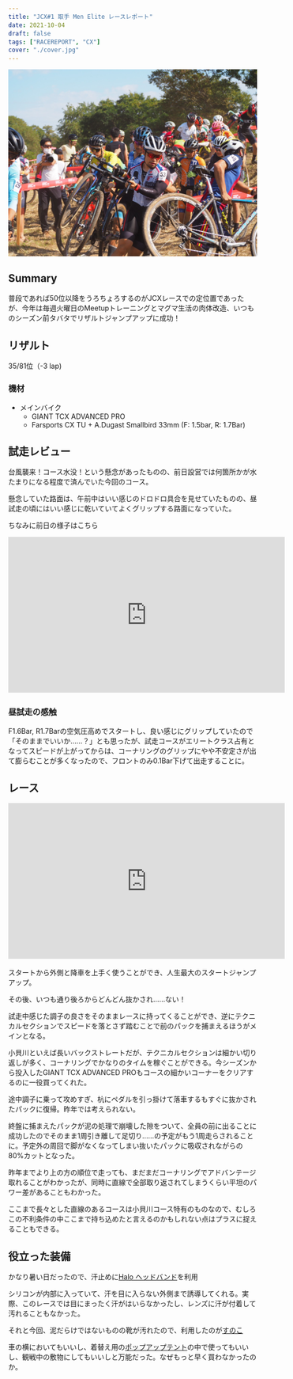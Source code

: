 ```yaml
---
title: "JCX#1 取手 Men Elite レースレポート"
date: 2021-10-04
draft: false
tags: ["RACEREPORT", "CX"]
cover: "./cover.jpg"
---
```


![cover](./cover.jpg)

## Summary

普段であれば50位以降をうろちょろするのがJCXレースでの定位置であったが、今年は毎週火曜日のMeetupトレーニングとマグマ生活の肉体改造、いつものシーズン前タバタでリザルトジャンプアップに成功！

## リザルト

35/81位（-3 lap)

### 機材

- メインバイク
  - GIANT TCX ADVANCED PRO
  - Farsports CX TU + A.Dugast Smallbird 33mm (F: 1.5bar, R: 1.7Bar)

## 試走レビュー

台風襲来！コース水没！という懸念があったものの、前日設営では何箇所かが水たまりになる程度で済んでいた今回のコース。

懸念していた路面は、午前中はいい感じのドロドロ具合を見せていたものの、昼試走の頃にはいい感じに乾いていてよくグリップする路面になっていた。

ちなみに前日の様子はこちら

<iframe width="560" height="315" src="https://www.youtube.com/embed/9uYE90Fh68w" title="YouTube video player" frameborder="0" allow="accelerometer; autoplay; clipboard-write; encrypted-media; gyroscope; picture-in-picture" allowfullscreen></iframe>

### 昼試走の感触

F1.6Bar, R1.7Barの空気圧高めでスタートし、良い感じにグリップしていたので「そのままでいいか……？」とも思ったが、試走コースがエリートクラス占有となってスピードが上がってからは、コーナリングのグリップにやや不安定さが出て膨らむことが多くなったので、フロントのみ0.1Bar下げて出走することに。

## レース

<iframe width="560" height="315" src="https://www.youtube.com/embed/IJYQnt5Ya5U" title="YouTube video player" frameborder="0" allow="accelerometer; autoplay; clipboard-write; encrypted-media; gyroscope; picture-in-picture" allowfullscreen></iframe>

スタートから外側と降車を上手く使うことができ、人生最大のスタートジャンプアップ。

その後、いつも通り後ろからどんどん抜かされ……ない！

試走中感じた調子の良さをそのままレースに持ってくることができ、逆にテクニカルセクションでスピードを落とさず踏むことで前のパックを捕まえるほうがメインとなる。

小貝川といえば長いバックストレートだが、テクニカルセクションは細かい切り返しが多く、コーナリングでかなりのタイムを稼ぐことができる。今シーズンから投入したGIANT TCX ADVANCED PROもコースの細かいコーナーをクリアするのに一役買ってくれた。

途中調子に乗って攻めすぎ、杭にペダルを引っ掛けて落車するもすぐに抜かされたパックに復帰。昨年では考えられない。

終盤に捕まえたパックが泥の処理で崩壊した隙をついて、全員の前に出ることに成功したのでそのまま1周引き離して足切り……の予定がもう1周走らされることに。予定外の周回で脚がなくなってしまい抜いたパックに吸収されながらの80%カットとなった。

昨年までより上の方の順位で走っても、まだまだコーナリングでアドバンテージ取れることがわかったが、同時に直線で全部取り返されてしまうくらい平坦のパワー差があることもわかった。

ここまで長々とした直線のあるコースは小貝川コース特有のものなので、むしろこの不利条件の中ここまで持ち込めたと言えるのかもしれない点はプラスに捉えることもできる。

## 役立った装備

かなり暑い日だったので、汗止めに[Halo ヘッドバンド](https://amzn.to/3mniGKf)を利用

<LinkBox url="https://www.amazon.co.jp/dp/B07T498VQX/" isAmazonLink />

シリコンが内部に入っていて、汗を目に入らない外側まで誘導してくれる。実際、このレースでは目にまったく汗がはいらなかったし、レンズに汗が付着して汚れることもなかった。

それと今回、泥だらけではないものの靴が汚れたので、利用したのが[すのこ](https://amzn.to/3FipbXB)

<LinkBox url="https://www.amazon.co.jp/gp/product/B00K1WWRYE/" isAmazonLink />

車の横においてもいいし、着替え用の[ポップアップテント](https://amzn.to/3isxA0Q)の中で使ってもいいし、観戦中の敷物にしてもいいしと万能だった。なぜもっと早く買わなかったのか。
